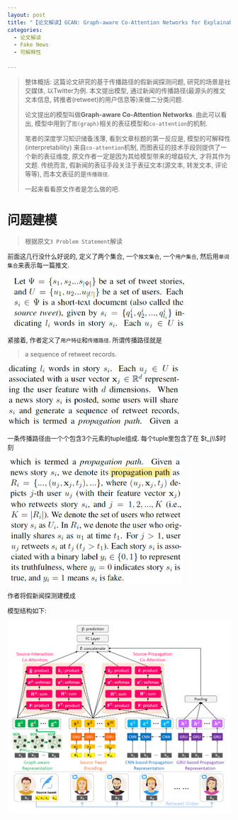 ```yaml
---
layout: post
title: "【论文解读】GCAN: Graph-aware Co-Attention Networks for Explainable Fake News Detection on Social Media"
categories:
  - 论文解读
  - Fake News
  - 可解释性

---
```




> 整体概括:  这篇论文研究的基于传播路径的假新闻探测问题, 研究的场景是社交媒体, 以Twitter为例. 本文提出模型, 通过新闻的传播路径(最源头的推文文本信息, 转推者(retweet)的用户信息等)来做二分类问题.
>
> 论文提出的模型叫做**Graph-aware Co-Attention Networks**. 由此可以看出, 模型中用到了`图(graph)`相关的表征模型和`co-attention`的机制. 
>
> 笔者的深度学习知识储备浅薄, 看到文章标题的第一反应是, 模型的可解释性(interpretability) 来自`co-attention`机制, 而图表征的技术手段则提供了一个新的表征维度, 原文作者一定是因为其给模型带来的增益较大, 才将其作为文题. 传统而言, 假新闻的表征手段关注于表征文本(源文本, 转发文本, 评论等等), 而本文表征的是`传播路径`. 
>
> 一起来看看原文作者是怎么做的吧.

# 问题建模

> 根据原文`3 Problem Statement`解读

前面这几行没什么好说的, 定义了两个集合, 一个`推文集合`, 一个`用户集合`, 然后用`单词集合`来表示每一篇推文.

<img src="/img/gcan/image-20211103145810670.png" alt="image-20211103145810670" style="zoom:50%;" />

紧接着, 作者定义了`用户特征`和`传播路径`. 所谓传播路径就是

> a sequence of retweet records.

<img src="/img/gcan/image-20211103150120670.png" alt="image-20211103150120670" style="zoom:50%;" />

一条传播路径由一个个包含3个元素的tuple组成. 每个tuple里包含了在 $t_j\\$时刻



<img src="/img/gcan/image-20211103150619447.png" alt="image-20211103150619447" style="zoom:50%;" />

作者将假新闻探测建模成

模型结构如下:

![模型图](/img/gcan/model_arch.png)

